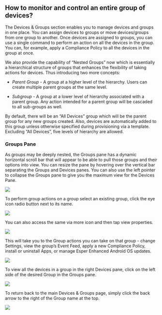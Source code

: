 ## How to monitor and control an entire group of devices?

  

The Devices & Groups section enables you to manage devices and groups in one place. You can assign devices to groups or move devices/groups from one group to another. Once devices are assigned to groups, you can use a single command to perform an action on all the devices in the group. You can, for example, apply a Compliance Policy to all the devices in the group at once.

We also provide the capability of “Nested Groups” now which is essentially a hierarchical structure of groups that enhances the flexibility of taking actions for devices. Thus introducing two more concepts:

-   *Parent Group* - A group at a higher level of the hierarchy. Users can create multiple parent groups at the same level.
    
-   *Subgroup* - A group at a lower level of hierarchy associated with a parent group. Any action intended for a parent group will be cascaded to all sub-groups as well.
    

By default, there will be an “All Devices” group which will be the parent group for any new groups created. Also, devices are automatically added to this group unless otherwise specified during provisioning via a template. Excluding “All Devices”, five levels of hierarchy are allowed.

### Groups Pane

As groups may be deeply nested, the Groups pane has a dynamic horizontal scroll bar that will appear to be able to pull those groups and their options into view. You can resize the pane by hovering over the vertical bar separating the Groups and Devices panes. You can also use the left pointer to collapse the Groups pane to give you the maximum view for the Devices Pane.

![](./images/grouppane/138_Groups_devices_main_screen.jpeg)

  
  
  

To perform group actions on a group select an existing group, click the eye icon radio button next to its name.

![](./images/grouppane/139_Groups_devices_main_screen_view_icon.png)

You can also access the same via more icon and then tap view properties.

![](./images/grouppane/140_Groups_devices_main_screen_group_properties.png)

This will take you to the Group actions you can take on that group - change Settings, view the group’s Event Feed, apply a new Compliance Policy, install or uninstall Apps, or manage Esper Enhanced Android OS updates.

  

![](./images/grouppane/141_Groups_devices_group_details.png)

  

To view all the devices in a group in the right Devices pane, click on the left side of the desired Group in the Groups pane.

![](./images/grouppane/142_Groups_devices_main_screen_group_name.png)
  
  
  

To return back to the main Devices & Groups page, simply click the back arrow to the right of the Group name at the top.

  
![](./images/grouppane/143_Groups_devices_group_devices_group_name_back_arrow.png)